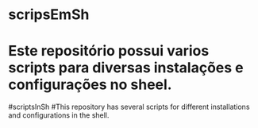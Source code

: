 # scripsEmSh
# Este repositório possui varios scripts para diversas instalações e configurações no sheel.
#scriptsInSh
#This repository has several scripts for different installations and configurations in the shell.
